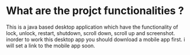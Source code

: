 # What are the projct functionalities ? 
This is a java based desktop application which have the functionality of lock, unlock, restart, shutdown, scroll down, scroll up and screenshot. 
inorder to work this desktop app you should download a mobile app first.
i will set a link to the mobile app soon.
